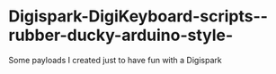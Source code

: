 # Digispark-DigiKeyboard-scripts--rubber-ducky-arduino-style-
Some payloads I created just to have fun with a Digispark
